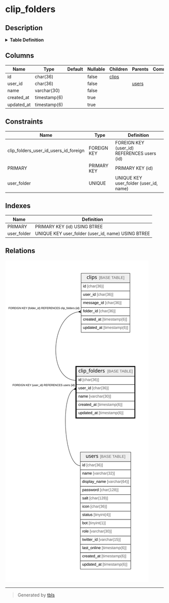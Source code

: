 # clip_folders

## Description

<details>
<summary><strong>Table Definition</strong></summary>

```sql
CREATE TABLE `clip_folders` (
  `id` char(36) NOT NULL,
  `user_id` char(36) NOT NULL,
  `name` varchar(30) NOT NULL,
  `created_at` timestamp(6) NULL DEFAULT NULL,
  `updated_at` timestamp(6) NULL DEFAULT NULL,
  PRIMARY KEY (`id`),
  UNIQUE KEY `user_folder` (`user_id`,`name`),
  CONSTRAINT `clip_folders_user_id_users_id_foreign` FOREIGN KEY (`user_id`) REFERENCES `users` (`id`) ON DELETE CASCADE ON UPDATE CASCADE
) ENGINE=InnoDB DEFAULT CHARSET=utf8mb4
```

</details>

## Columns

| Name | Type | Default | Nullable | Children | Parents | Comment |
| ---- | ---- | ------- | -------- | -------- | ------- | ------- |
| id | char(36) |  | false | [clips](clips.md) |  |  |
| user_id | char(36) |  | false |  | [users](users.md) |  |
| name | varchar(30) |  | false |  |  |  |
| created_at | timestamp(6) |  | true |  |  |  |
| updated_at | timestamp(6) |  | true |  |  |  |

## Constraints

| Name | Type | Definition |
| ---- | ---- | ---------- |
| clip_folders_user_id_users_id_foreign | FOREIGN KEY | FOREIGN KEY (user_id) REFERENCES users (id) |
| PRIMARY | PRIMARY KEY | PRIMARY KEY (id) |
| user_folder | UNIQUE | UNIQUE KEY user_folder (user_id, name) |

## Indexes

| Name | Definition |
| ---- | ---------- |
| PRIMARY | PRIMARY KEY (id) USING BTREE |
| user_folder | UNIQUE KEY user_folder (user_id, name) USING BTREE |

## Relations

![er](clip_folders.svg)

---

> Generated by [tbls](https://github.com/k1LoW/tbls)
